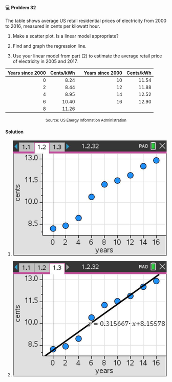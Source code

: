 <div class="alert alert-warning" role="alert">
<h4 class="alert-heading">💻 Problem 32</h4>

The table shows average US retail residential prices of electricity from 2000 to 2016, measured in cents per kilowatt hour.

1. Make a scatter plot. Is a linear model appropriate?

2. Find and graph the regression line.

3. Use your linear model from part (2) to estimate the average retail price of electricity in 2005 and 2017.

</div>

|  Years since 2000 | Cents/kWh      |    | Years since 2000   | Cents/kWh      |
| ----------------: | -------------: | -- | -----------------: | -------------: |
| 0                 | 8.24           |    | 10                 | 11.54          |
| 2                 | 8.44           |    | 12                 | 11.88          |
| 4                 | 8.95           |    | 14                 | 12.52          |
| 6                 | 10.40          |    | 16                 | 12.90          |
| 8                 | 11.26          |    |                    |                |

<p style="text-align:center"><small>Source: US Energy Information Administration</small></p>


<div class="alert alert-success" role="alert">
<h4 class="alert-heading">Solution</h4>

1. ![](_media/screenshots/26-08-2025%20Image020.jpg ':class=img-center')

2. ![](_media/screenshots/26-08-2025%20Image021.jpg ':class=img-center')

</div>

